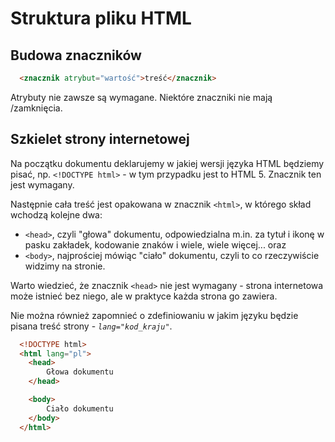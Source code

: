 # Struktura pliku HTML

## Budowa znaczników

```html
  <znacznik atrybut="wartość">treść</znacznik>
```

Atrybuty nie zawsze są wymagane. Niektóre znaczniki nie mają /zamknięcia.


## Szkielet strony internetowej

Na początku dokumentu deklarujemy w jakiej wersji języka HTML będziemy pisać, np. `<!DOCTYPE html>` - w tym przypadku jest to HTML 5. Znacznik ten jest wymagany.

Następnie cała treść jest opakowana w znacznik `<html>`, w którego skład wchodzą kolejne dwa:

- `<head>`, czyli "głowa" dokumentu, odpowiedzialna m.in. za tytuł i ikonę w pasku zakładek, kodowanie znaków i wiele, wiele więcej... oraz
- `<body>`, najprościej mówiąc "ciało" dokumentu, czyli to co rzeczywiście widzimy na stronie.

Warto wiedzieć, że znacznik `<head>` nie jest wymagany - strona internetowa może istnieć bez niego, ale w praktyce każda strona go zawiera.

Nie można również zapomnieć o zdefiniowaniu w jakim języku będzie pisana treść strony - *`lang="kod_kraju"`*.

```html
  <!DOCTYPE html>
  <html lang="pl">
    <head>
        Głowa dokumentu
    </head>

    <body>
        Ciało dokumentu
    </body>
  </html>
```

